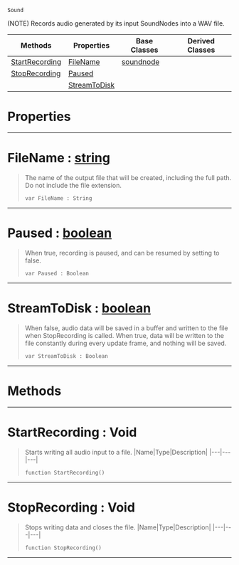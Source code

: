  `Sound`

(NOTE) Records audio generated by its input SoundNodes into a WAV file.

|Methods|Properties|Base Classes|Derived Classes|
|---|---|---|---|
|[ StartRecording](recordingnode.md#startrecording-void)|[ FileName](recordingnode.md#filename-zilch-engine-doc)|[soundnode](soundnode.md)| |
|[ StopRecording](recordingnode.md#stoprecording-void)|[ Paused](recordingnode.md#paused-zilch-engine-docum)| | |
| |[ StreamToDisk](recordingnode.md#streamtodisk-zilch-engine)| | |


 #  Properties


---  
 #  FileName : [string](../nada_base_types/string.md)

> The name of the output file that will be created, including the full path. Do not include the file extension.
> ```TS:Nada
> var FileName : String


---  
 #  Paused : [boolean](../nada_base_types/boolean.md)

> When true, recording is paused, and can be resumed by setting to false.
> ```TS:Nada
> var Paused : Boolean


---  
 #  StreamToDisk : [boolean](../nada_base_types/boolean.md)

> When false, audio data will be saved in a buffer and written to the file when StopRecording is called. When true, data will be written to the file constantly during every update frame, and nothing will be saved.
> ```TS:Nada
> var StreamToDisk : Boolean


---  
 #  Methods


---  
 #  StartRecording : Void

> Starts writing all audio input to a file.
> |Name|Type|Description|
> |---|---|---|
> ```TS:Nada
> function StartRecording()
> ``` 


---  
 #  StopRecording : Void

> Stops writing data and closes the file.
> |Name|Type|Description|
> |---|---|---|
> ```TS:Nada
> function StopRecording()
> ``` 


---  
 

 